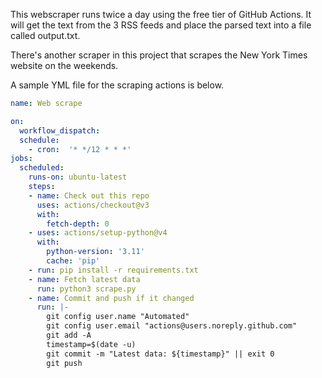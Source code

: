 This webscraper runs twice a day using the free tier of GitHub Actions. It will get the text from the 3 RSS feeds and place the parsed 
text into a file called output.txt. 

There's another scraper in this project that scrapes the New York Times website on the weekends.

A sample YML file for the scraping actions is below.

```yml
name: Web scrape 

on:
  workflow_dispatch:
  schedule:
    - cron:  '* */12 * * *'
jobs:
  scheduled:
    runs-on: ubuntu-latest
    steps:
    - name: Check out this repo
      uses: actions/checkout@v3
      with:
        fetch-depth: 0
    - uses: actions/setup-python@v4
      with:
        python-version: '3.11'
        cache: 'pip'
    - run: pip install -r requirements.txt
    - name: Fetch latest data
      run: python3 scrape.py
    - name: Commit and push if it changed
      run: |-
        git config user.name "Automated"
        git config user.email "actions@users.noreply.github.com"
        git add -A
        timestamp=$(date -u)
        git commit -m "Latest data: ${timestamp}" || exit 0
        git push
```

